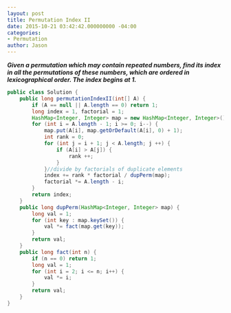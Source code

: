 ```yaml
---
layout: post
title: Permutation Index II
date: 2015-10-21 03:42:42.000000000 -04:00
categories:
- Permutation
author: Jason
---
```

<p><strong><em>Given a permutation which may contain repeated numbers, find its index in all the permutations of these numbers, which are ordered in lexicographical order. The index begins at 1.</em></strong></p>


``` java
public class Solution {
    public long permutationIndexII(int[] A) {
        if (A == null || A.length == 0) return 1;        
        long index = 1, factorial = 1;
        HashMap<Integer, Integer> map = new HashMap<Integer, Integer>();
        for (int i = A.length - 1; i >= 0; i--) {
            map.put(A[i], map.getOrDefault(A[i], 0) + 1);
            int rank = 0;
            for (int j = i + 1; j < A.length; j ++) {
                if (A[i] > A[j]) {
                    rank ++;
                }
            }//divide by factorials of duplicate elements
            index += rank * factorial / dupPerm(map);            
            factorial *= A.length - i;
        }
        return index;
    }    
    public long dupPerm(HashMap<Integer, Integer> map) {
        long val = 1;
        for (int key : map.keySet()) {
            val *= fact(map.get(key));
        }
        return val;
    }
    public long fact(int n) {
        if (n == 0) return 1;
        long val = 1;
        for (int i = 2; i <= n; i++) {
            val *= i;
        }
        return val;
    }
}
```
